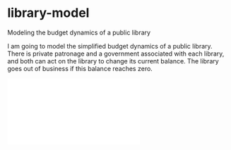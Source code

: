 # library-model
Modeling the budget dynamics of a public library

I am going to model the simplified budget dynamics of a public library. There is private patronage and a government associated with each library, and both can act on the library to change its current balance. The library goes out of business if this balance reaches zero.

![alt text](IMG.pdf) 